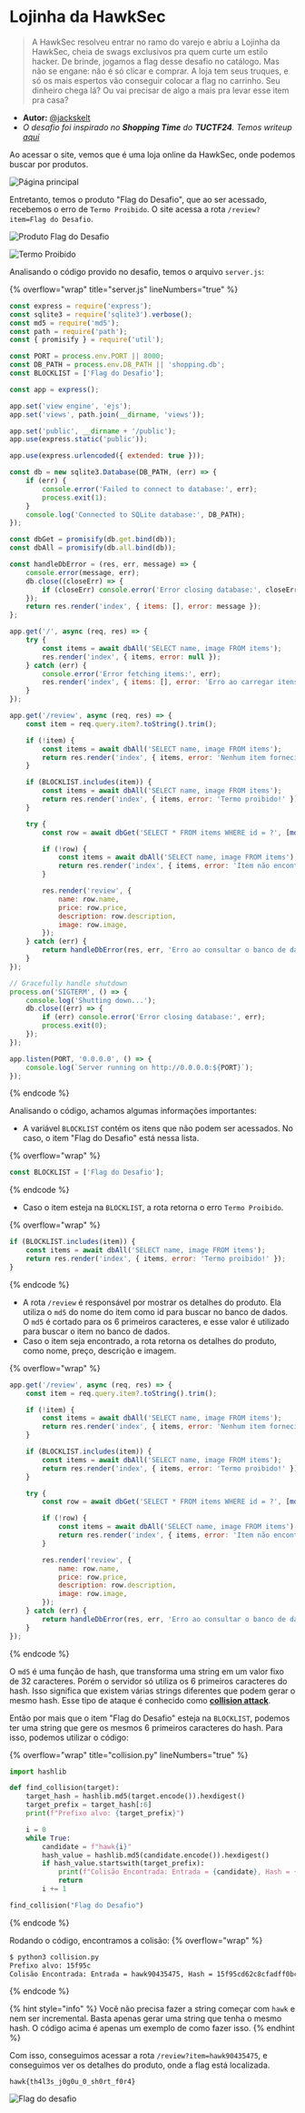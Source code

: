 # Lojinha da HawkSec

> A HawkSec resolveu entrar no ramo do varejo e abriu a Lojinha da HawkSec, cheia de swags exclusivos pra quem curte um estilo hacker. De brinde, jogamos a flag desse desafio no catálogo. Mas não se engane: não é só clicar e comprar. A loja tem seus truques, e só os mais espertos vão conseguir colocar a flag no carrinho. Seu dinheiro chega lá? Ou vai precisar de algo a mais pra levar esse item pra casa?

- **Autor:** [@jackskelt](https://github.com/jackskelt)
- *O desafio foi inspirado no **Shopping Time** do **TUCTF24**. Temos writeup [aqui](../../../2025/TUCTF%2024/shopping-time/flag.png)*


Ao acessar o site, vemos que é uma loja online da HawkSec, onde podemos buscar por produtos.

![Página principal](assets/site1.png)

Entretanto, temos o produto "Flag do Desafio", que ao ser acessado, recebemos o erro de `Termo Proibido`. O site acessa a rota `/review?item=Flag do Desafio`.

![Produto Flag do Desafio](assets/site2.png)

![Termo Proibido](assets/site3.png)

Analisando o código provido no desafio, temos o arquivo `server.js`:

{% overflow="wrap" title="server.js" lineNumbers="true" %}
```js
const express = require('express');
const sqlite3 = require('sqlite3').verbose();
const md5 = require('md5');
const path = require('path');
const { promisify } = require('util');

const PORT = process.env.PORT || 8000;
const DB_PATH = process.env.DB_PATH || 'shopping.db';
const BLOCKLIST = ['Flag do Desafio'];

const app = express();

app.set('view engine', 'ejs');
app.set('views', path.join(__dirname, 'views'));

app.set('public', __dirname + '/public');
app.use(express.static('public'));

app.use(express.urlencoded({ extended: true }));

const db = new sqlite3.Database(DB_PATH, (err) => {
    if (err) {
        console.error('Failed to connect to database:', err);
        process.exit(1);
    }
    console.log('Connected to SQLite database:', DB_PATH);
});

const dbGet = promisify(db.get.bind(db));
const dbAll = promisify(db.all.bind(db));

const handleDbError = (res, err, message) => {
    console.error(message, err);
    db.close((closeErr) => {
        if (closeErr) console.error('Error closing database:', closeErr);
    });
    return res.render('index', { items: [], error: message });
};

app.get('/', async (req, res) => {
    try {
        const items = await dbAll('SELECT name, image FROM items');
        res.render('index', { items, error: null });
    } catch (err) {
        console.error('Error fetching items:', err);
        res.render('index', { items: [], error: 'Erro ao carregar itens.' });
    }
});

app.get('/review', async (req, res) => {
    const item = req.query.item?.toString().trim();

    if (!item) {
        const items = await dbAll('SELECT name, image FROM items');
        return res.render('index', { items, error: 'Nenhum item fornecido.' });
    }

    if (BLOCKLIST.includes(item)) {
        const items = await dbAll('SELECT name, image FROM items');
        return res.render('index', { items, error: 'Termo proibido!' });
    }

    try {
        const row = await dbGet('SELECT * FROM items WHERE id = ?', [md5(item).slice(0, 6)]);

        if (!row) {
            const items = await dbAll('SELECT name, image FROM items');
            return res.render('index', { items, error: 'Item não encontrado!' });
        }

        res.render('review', {
            name: row.name,
            price: row.price,
            description: row.description,
            image: row.image,
        });
    } catch (err) {
        return handleDbError(res, err, 'Erro ao consultar o banco de dados.');
    }
});

// Gracefully handle shutdown
process.on('SIGTERM', () => {
    console.log('Shutting down...');
    db.close((err) => {
        if (err) console.error('Error closing database:', err);
        process.exit(0);
    });
});

app.listen(PORT, '0.0.0.0', () => {
    console.log(`Server running on http://0.0.0.0:${PORT}`);
});
```
{% endcode %}

Analisando o código, achamos algumas informações importantes:
- A variável `BLOCKLIST` contém os itens que não podem ser acessados. No caso, o item "Flag do Desafio" está nessa lista.
  
{% overflow="wrap" %}
```js
const BLOCKLIST = ['Flag do Desafio'];
```
{% endcode %}

- Caso o item esteja na `BLOCKLIST`, a rota retorna o erro `Termo Proibido`.

{% overflow="wrap" %}
```js
if (BLOCKLIST.includes(item)) {
    const items = await dbAll('SELECT name, image FROM items');
    return res.render('index', { items, error: 'Termo proibido!' });
}
```
{% endcode %}

- A rota `/review` é responsável por mostrar os detalhes do produto. Ela utiliza o `md5` do nome do item como id para buscar no banco de dados. O `md5` é cortado para os 6 primeiros caracteres, e esse valor é utilizado para buscar o item no banco de dados.
- Caso o item seja encontrado, a rota retorna os detalhes do produto, como nome, preço, descrição e imagem.

{% overflow="wrap" %}
```js
app.get('/review', async (req, res) => {
    const item = req.query.item?.toString().trim();

    if (!item) {
        const items = await dbAll('SELECT name, image FROM items');
        return res.render('index', { items, error: 'Nenhum item fornecido.' });
    }

    if (BLOCKLIST.includes(item)) {
        const items = await dbAll('SELECT name, image FROM items');
        return res.render('index', { items, error: 'Termo proibido!' });
    }

    try {
        const row = await dbGet('SELECT * FROM items WHERE id = ?', [md5(item).slice(0, 6)]);

        if (!row) {
            const items = await dbAll('SELECT name, image FROM items');
            return res.render('index', { items, error: 'Item não encontrado!' });
        }

        res.render('review', {
            name: row.name,
            price: row.price,
            description: row.description,
            image: row.image,
        });
    } catch (err) {
        return handleDbError(res, err, 'Erro ao consultar o banco de dados.');
    }
});
```
{% endcode %}

O `md5` é uma função de hash, que transforma uma string em um valor fixo de 32 caracteres. Porém o servidor só utiliza os 6 primeiros caracteres do hash. Isso significa que existem várias strings diferentes que podem gerar o mesmo hash. Esse tipo de ataque é conhecido como [**collision attack**](https://en.wikipedia.org/wiki/Collision_attack).

Então por mais que o item "Flag do Desafio" esteja na `BLOCKLIST`, podemos ter uma string que gere os mesmos 6 primeiros caracteres do hash. Para isso, podemos utilizar o código:

{% overflow="wrap" title="collision.py" lineNumbers="true" %}
```python
import hashlib

def find_collision(target):
    target_hash = hashlib.md5(target.encode()).hexdigest()
    target_prefix = target_hash[:6]
    print(f"Prefixo alvo: {target_prefix}")

    i = 0
    while True:
        candidate = f"hawk{i}"
        hash_value = hashlib.md5(candidate.encode()).hexdigest()
        if hash_value.startswith(target_prefix):
            print(f"Colisão Encontrada: Entrada = {candidate}, Hash = {hash_value}")
            return
        i += 1

find_collision("Flag do Desafio")
```
{% endcode %}

Rodando o código, encontramos a colisão:
{% overflow="wrap" %}
```bash
$ python3 collision.py
Prefixo alvo: 15f95c
Colisão Encontrada: Entrada = hawk90435475, Hash = 15f95cd62c8cfadff0bc8d44c005c1ad
```
{% endcode %}

{% hint style="info" %}
Você não precisa fazer a string começar com `hawk` e nem ser incremental. Basta apenas gerar uma string que tenha o mesmo hash. O código acima é apenas um exemplo de como fazer isso.
{% endhint %}

Com isso, conseguimos acessar a rota `/review?item=hawk90435475`, e conseguimos ver os detalhes do produto, onde a flag está localizada.

`hawk{th4l3s_j0g0u_0_sh0rt_f0r4}`

![Flag do desafio](assets/flag.png)